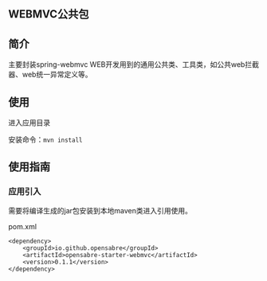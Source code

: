 WEBMVC公共包
----------

## 简介

主要封装spring-webmvc WEB开发用到的通用公共类、工具类，如公共web拦截器、web统一异常定义等。

## 使用

进入应用目录

安装命令：`mvn install`

## 使用指南

### 应用引入

需要将编译生成的jar包安装到本地maven类进入引用使用。

pom.xml

```
<dependency>
    <groupId>io.github.opensabre</groupId>
    <artifactId>opensabre-starter-webmvc</artifactId>
    <version>0.1.1</version>
</dependency>
```